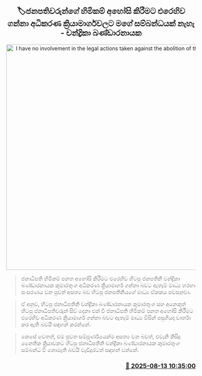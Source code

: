 <p align='center'><b><h2 align='center' title='I have no involvement in the legal actions taken against the abolition of the presidents' titles - Chandrika Bandaranaike'>🏷ජනපතිවරුන්ගේ හිමිකම් අහෝසි කිරීමට එරෙහිව ගන්නා අධිකරණ ක්‍රියාමාර්ගවලට මගේ සම්බන්ධයක් නැහැ - චන්ද්‍රිකා බණ්ඩාරනායක
</h2></b></p>
<p align='center'><img src='https://helakuru.sgp1.cdn.digitaloceanspaces.com/esana/images/lib/chandrika-kumarathunga-archived.jpg' width='600' alt='I have no involvement in the legal actions taken against the abolition of the presidents' titles - Chandrika Bandaranaike'></p>

> ජනාධිපති හිමිකම් පනත අහෝසි කිරීමට එරෙහිව හිටපු ජනපතිනි චන්ද්‍රිකා බණ්ඩාරනායක කුමාරතුංග අධිකරණ ක්‍රියාමාර්ග ගන්නා බවට ඇතැම් මාධ්‍ය හරහා සංසරණය වන පුවත් අසත්‍ය බව හිටපු ජනපතිනියගේ මාධ්‍ය ඒකකය පවසනවා.

> ඒ අනුව, හිටපු ජනාධිපතිනි චන්ද්‍රිකා බණ්ඩාරනායක කුමාරතුංග සහ අනෙකුත් හිටපු ජනාධිපතිවරුන් සිව් දෙනා එක් වී ජනාධිපති හිමිකම් පනත අහෝසි කිරීමට එරෙහිව අධිකරණ ක්‍රියාමාර්ග ගන්නා බවට ඇතැම් මාධ්‍ය විසින් පසුගියදා වාර්තා කර ඇති බවයි සඳහන් කරන්නේ.

> කෙසේ වෙතත්, එම පුවත සම්පූර්ණයෙන්ම අසත්‍ය වන බවත්, එවැනි කිසිදු නෛතික ක්‍රියාවකට හිටපු ජනාධිපතිනි චන්ද්‍රිකා බණ්ඩාරනායක කුමාරතුංග සම්බන්ධ වී නොමැති බවයි වැඩිදුරටත් සඳහන් වන්නේ.



<h3 align='right'><a href='https://www.helakuru.lk/esana/p/112649/'>📅 2025-08-13 10:35:00</a></h3>
